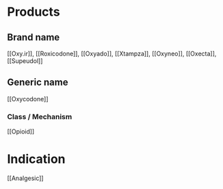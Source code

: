 # Products

## Brand name
[[Oxy.ir]], [[Roxicodone]], [[Oxyado]], [[Xtampza]], [[Oxyneo]], [[Oxecta]], [[Supeudol]]

## Generic name
[[Oxycodone]]

### Class / Mechanism
[[Opioid]]

# Indication
[[Analgesic]]